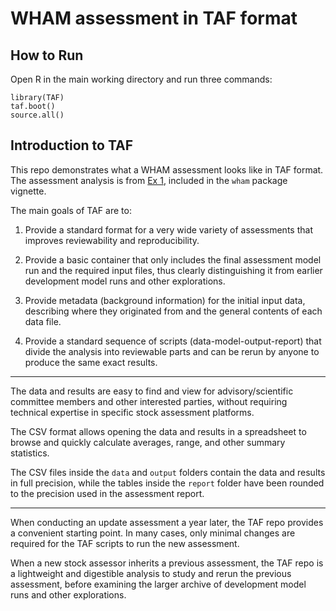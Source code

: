 # WHAM assessment in TAF format

## How to Run

Open R in the main working directory and run three commands:

```
library(TAF)
taf.boot()
source.all()
```

## Introduction to TAF

This repo demonstrates what a WHAM assessment looks like in TAF format. The
assessment analysis is from [Ex
1](https://timjmiller.github.io/wham/articles/ex1_basics.html), included in the
`wham` package vignette.

The main goals of TAF are to:

1. Provide a standard format for a very wide variety of assessments that
   improves reviewability and reproducibility.

2. Provide a basic container that only includes the final assessment model run
   and the required input files, thus clearly distinguishing it from earlier
   development model runs and other explorations.

3. Provide metadata (background information) for the initial input data,
   describing where they originated from and the general contents of each data
   file.

4. Provide a standard sequence of scripts (data-model-output-report) that divide
   the analysis into reviewable parts and can be rerun by anyone to produce the
   same exact results.

---

The data and results are easy to find and view for advisory/scientific committee
members and other interested parties, without requiring technical expertise in
specific stock assessment platforms.

The CSV format allows opening the data and results in a spreadsheet to browse
and quickly calculate averages, range, and other summary statistics.

The CSV files inside the `data` and `output` folders contain the data and
results in full precision, while the tables inside the `report` folder have been
rounded to the precision used in the assessment report.

---

When conducting an update assessment a year later, the TAF repo provides a
convenient starting point. In many cases, only minimal changes are required for
the TAF scripts to run the new assessment.

When a new stock assessor inherits a previous assessment, the TAF repo is a
lightweight and digestible analysis to study and rerun the previous assessment,
before examining the larger archive of development model runs and other
explorations.
